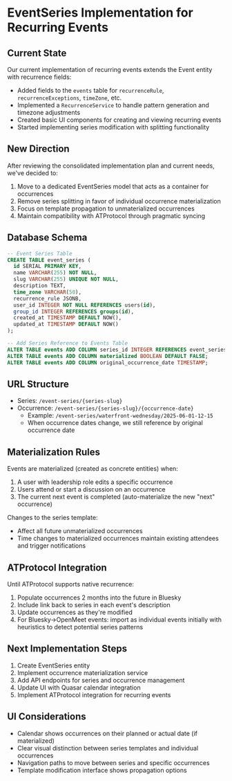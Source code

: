 # EventSeries Implementation for Recurring Events

## Current State

Our current implementation of recurring events extends the Event entity with recurrence fields:
- Added fields to the `events` table for `recurrenceRule`, `recurrenceExceptions`, `timeZone`, etc.
- Implemented a `RecurrenceService` to handle pattern generation and timezone adjustments
- Created basic UI components for creating and viewing recurring events
- Started implementing series modification with splitting functionality

## New Direction

After reviewing the consolidated implementation plan and current needs, we've decided to:

1. Move to a dedicated EventSeries model that acts as a container for occurrences
2. Remove series splitting in favor of individual occurrence materialization
3. Focus on template propagation to unmaterialized occurrences
4. Maintain compatibility with ATProtocol through pragmatic syncing

## Database Schema

```sql
-- Event Series Table
CREATE TABLE event_series (
  id SERIAL PRIMARY KEY,
  name VARCHAR(255) NOT NULL,
  slug VARCHAR(255) UNIQUE NOT NULL,
  description TEXT,
  time_zone VARCHAR(50),
  recurrence_rule JSONB,
  user_id INTEGER NOT NULL REFERENCES users(id),
  group_id INTEGER REFERENCES groups(id),
  created_at TIMESTAMP DEFAULT NOW(),
  updated_at TIMESTAMP DEFAULT NOW()
);

-- Add Series Reference to Events Table
ALTER TABLE events ADD COLUMN series_id INTEGER REFERENCES event_series(id);
ALTER TABLE events ADD COLUMN materialized BOOLEAN DEFAULT FALSE;
ALTER TABLE events ADD COLUMN original_occurrence_date TIMESTAMP;
```

## URL Structure

- Series: `/event-series/{series-slug}`
- Occurrence: `/event-series/{series-slug}/{occurrence-date}`
  - Example: `/event-series/waterfront-wednesday/2025-06-01-12-15`
  - When occurrence dates change, we still reference by original occurrence date

## Materialization Rules

Events are materialized (created as concrete entities) when:
1. A user with leadership role edits a specific occurrence
2. Users attend or start a discussion on an occurrence 
3. The current next event is completed (auto-materialize the new "next" occurrence)

Changes to the series template:
- Affect all future unmaterialized occurrences
- Time changes to materialized occurrences maintain existing attendees and trigger notifications

## ATProtocol Integration

Until ATProtocol supports native recurrence:
1. Populate occurrences 2 months into the future in Bluesky
2. Include link back to series in each event's description
3. Update occurrences as they're modified
4. For Bluesky→OpenMeet events: import as individual events initially with heuristics to detect potential series patterns

## Next Implementation Steps

1. Create EventSeries entity
2. Implement occurrence materialization service 
3. Add API endpoints for series and occurrence management
4. Update UI with Quasar calendar integration
5. Implement ATProtocol integration for recurring events

## UI Considerations

- Calendar shows occurrences on their planned or actual date (if materialized)
- Clear visual distinction between series templates and individual occurrences
- Navigation paths to move between series and specific occurrences
- Template modification interface shows propagation options